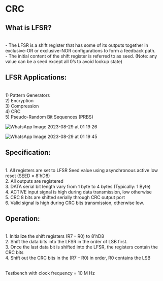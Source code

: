 # CRC

## What is LFSR?
<br>- The LFSR is a shift register that has some of its outputs together in exclusive-OR or exclusive-NOR configurations to form a feedback path.
<br>- The initial content of the shift register is referred to as seed. (Note: any value 
can be a seed except all 0’s to avoid lookup state)

## LFSR Applications:
<br>1) Pattern Generators
<br>2) Encryption
<br>3) Compression
<br>4) CRC
<br>5) Pseudo-Random Bit Sequences (PRBS)

![WhatsApp Image 2023-08-29 at 01 19 26](https://github.com/BassantAhmedElbakry/CRC/assets/104600321/658f3c14-e256-4fed-80e0-0fed518708da)

![WhatsApp Image 2023-08-29 at 01 19 45](https://github.com/BassantAhmedElbakry/CRC/assets/104600321/dce9e377-a0d3-4f8b-883b-14d97a932ae2)

## Specification:
<br>1. All registers are set to LFSR Seed value using asynchronous active 
low reset (SEED = 8'hD8)
<br>2. All outputs are registered
<br>3. DATA serial bit length vary from 1 byte to 4 bytes (Typically: 1 Byte)
<br>4. ACTIVE input signal is high during data transmission, low otherwise
<br>5. CRC 8 bits are shifted serially through CRC output port 
<br>6. Valid signal is high during CRC bits transmission, otherwise low.

## Operation:
<br>1. Initialize the shift registers (R7 – R0) to 8'hD8
<br>2. Shift the data bits into the LFSR in the order of LSB first.
<br>3. Once the last data bit is shifted into the LFSR, the registers contain 
the CRC bits 
<br>4. Shift out the CRC bits in the (R7 – R0) in order, R0 contains the LSB

<br>Testbench with clock frequency = 10 M Hz

